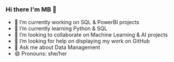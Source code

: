 ### Hi there I'm MB 👋

- 🔭 I’m currently working on SQL & PowerBI projects
- 🌱 I’m currently learning Python & SQL
- 👯 I’m looking to collaborate on Machine Learning & AI projects
- 🤔 I’m looking for help on displaying my work on GitHub
- 💬 Ask me about Data Management
- 😄 Pronouns: she/her

<!--
**MoboData/MoboData** is a ✨ _special_ ✨ repository because its `README.md` (this file) appears on your GitHub profile.

Here are some ideas to get you started:

- 🔭 I’m currently working on SQL & PowerBI projects
- 🌱 I’m currently learning Python & SQL
- 👯 I’m looking to collaborate on Machine Learning & AI
- 💬 Ask me about Data 
- 😄 Pronouns: she/her

